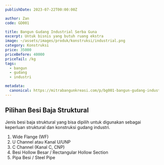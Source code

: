 ```yaml
---
publishDate: 2023-07-22T00:00:00Z

author: Zan
code: GD001

title: Bangun Gudang Industrial Serba Guna
excerpt: Untuk bisnis yang butuh ruang ekstra
image: ~/assets/images/produk/konstruksi/industrial.png
category: Konstruksi
price: 35000
priceBefore: 40000
priceTail: /kg
tags:
  - bangun
  - gudang
  - industri

metadata:
  canonical: https://mitrabangunkreasi.com/p/bg001-bangun-gudang-industrial
---
```


## Pilihan Besi Baja Struktural

Jenis besi baja struktural yang bisa dipilih untuk digunakan sebagai keperluan struktural dan konstruksi gudang industri.

1. Wide Flange (WF)
2. U Channel atau Kanal U/UNP
3. C Channel (Kanal C, CNP)
4. Besi Hollow Besar / Rectangular Hollow Section
5. Pipa Besi / Steel Pipe